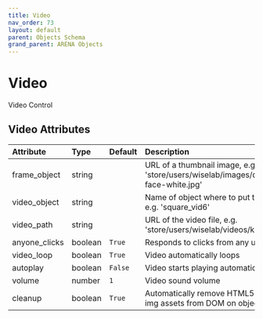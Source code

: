 ```yaml
---
title: Video
nav_order: 73
layout: default
parent: Objects Schema
grand_parent: ARENA Objects
---
```


<!--CAUTION: This file is autogenerated from https://github.com/arenaxr/arena-schemas. Changes made here may be overwritten.-->


Video
=====


Video Control

Video Attributes
-----------------

|Attribute|Type|Default|Description|Required|
| :--- | :--- | :--- | :--- | :--- |
|frame_object|string||URL of a thumbnail image, e.g. 'store/users/wiselab/images/conix-face-white.jpg'|Yes|
|video_object|string||Name of object where to put the video, e.g. 'square_vid6'|Yes|
|video_path|string||URL of the video file, e.g. 'store/users/wiselab/videos/kungfu.mp4'|Yes|
|anyone_clicks|boolean|```True```|Responds to clicks from any user|No|
|video_loop|boolean|```True```|Video automatically loops|No|
|autoplay|boolean|```False```|Video starts playing automatically|No|
|volume|number|```1```|Video sound volume|No|
|cleanup|boolean|```True```|Automatically remove HTML5 video and img assets from DOM on object removal|No|
